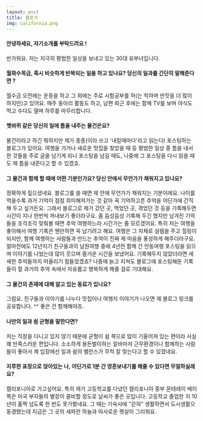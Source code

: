 ```yaml
---
layout: post
title: 블로거
img: california.png 
---
```



#### 안녕하세요, 자기소개를 부탁드려요 !

반가워요. 저는 지극히 평범한 일상을 보내고 있는 30대 유부녀입니다. 

#### 월화수목금, 혹시 비슷하게 반복되는 일을 하고 있나요? 당신의 일과를 간단히 말해준다면 ?

월수금 오전에는 운동을 하고 그 외에는 주로 시험공부를 하(는 척하며 딴짓을 더 많이 하지만)고 있어요. 매주 동아리 활동도 하고, 남편 퇴근 후에는 함께
TV를 보며 야식도 먹고 수다도 떨며 하루를 마무리합니다. 

#### 쳇바퀴 같은 당신의 일에 틈을 내주는 물건은요?

물건이라고 하긴 뭐하지만 제가 종종(이라 쓰고 '내킬때마다'라고 읽는다) 포스팅하는 블로그가 있어요. 여행을 가거나 새로운 맛집을 찾았을 때 등 평범한 일상 중 틈을 내서 한 것들을 주로 글을 남기게 되니 포스팅을 남길 때도, 나중에 그 포스팅을 다시 읽을 때도 제 틈을 내준다고 할 수 있겠죠. 

#### 그 물건과 함께 할 때에 어떤 기분인가요? 당신 안에서 무언가가 채워지고 있나요?

정확하게 짚으셨네요. 블로그를 쓸 때면 제 안에 무언가가 채워지는 기분이에요. 나이를 먹을수록 과거 기억이 점점 희미해져가는 것 같아 꼭 기억하고픈 추억을 어딘가에 간직해 두고 싶거든요. 그래서 블로그로 제가 갔던 곳, 먹었던 곳, 겪었던 것 등을 기록해두면 시간이 지나 한번씩 꺼내보기 좋더라구요. 좀 듬성듬성 기록해 두긴 했지만 남겨진 기억들을 조각조각 맞춰볼 때면 추억 여행하느라 시간가는 줄 모르겠어요. 특히 저는 여행을 좋아해서 여행 기록은 웬만하면 꼭 남기려고 해요. 여행은 그 자체로 설렘을 주고 힐링이 되지만, 함께 여행하는 사람들과 만드는 추억이 진짜 제 마음을 풍성하게 해주더라구요. 얼마전에도 12년지기 친구들과의 남원여행 중에 4년전 함께 간 안동여행 포스팅을 읽으며 이야기를 나눴는데 많이 웃으며 즐거운 시간을 보냈어요. 기록해두지 않았더라면 세세한 추억들까지 떠올리기 힘들었겠죠? 나중에 늙고 지쳐도 블로그에 포스팅해둔 기록들이 절 과거의 추억 속에서 자유롭고 행복하게 해줄 걸로 기대해요. 

#### 그 물건의 존재에 대해 알고 있는 동료가 있나요?

그럼요. 친구들과 이야기를 나누다 맛집이나 여행지 이야기가 나오면 제 블로그 링크를 공유합니다. ^^ 좋은 건 함께해야죠. 

#### 나만의 일과 쉼 균형을 말한다면?

저는 직장을 다니고 있지 않기 때문에 균형이 쉼 쪽으로 많이 기울어져 있는 편이라 사실 꽤 만족스러운 편입니다. 소소하게 용돈벌이하는 알바마저 근무환경이나 함께하는 사람들이 좋아서 제 입장에선 일과 쉼의 밸런스가 무척 잘 맞는다고 할 수 있겠네요.   

#### 지루한 표정으로 앉아있는 나, 어딘가로 1분 간 영혼보내기를 해줄 수 있다면 무얼하실래요?

캘리포니아로 가고싶어요. 특히 제가 고등학교를 다녔던 캘리포니아 중부 몬테레이 베이 쪽은 미국 부자들의 별장이 즐비할 정도로 날씨가 좋은 곳입니다. 고등학교 졸업한 지 10 년이 훌쩍 넘도록 한 번도 못가봤네요. 그 때는 기숙사에 "갇혀" 생활하면서 도시생활으 동경했는데 지금은 그 곳의 새파란 하늘과 따사로운 햇살이 그리워요.  

